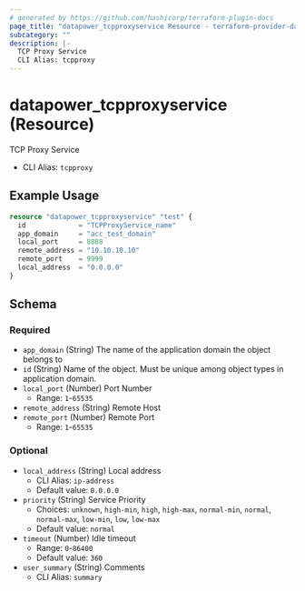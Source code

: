 ```yaml
---
# generated by https://github.com/hashicorp/terraform-plugin-docs
page_title: "datapower_tcpproxyservice Resource - terraform-provider-datapower"
subcategory: ""
description: |-
  TCP Proxy Service
  CLI Alias: tcpproxy
---
```


# datapower_tcpproxyservice (Resource)

TCP Proxy Service
  - CLI Alias: `tcpproxy`

## Example Usage

```terraform
resource "datapower_tcpproxyservice" "test" {
  id             = "TCPProxyService_name"
  app_domain     = "acc_test_domain"
  local_port     = 8888
  remote_address = "10.10.10.10"
  remote_port    = 9999
  local_address  = "0.0.0.0"
}
```

<!-- schema generated by tfplugindocs -->
## Schema

### Required

- `app_domain` (String) The name of the application domain the object belongs to
- `id` (String) Name of the object. Must be unique among object types in application domain.
- `local_port` (Number) Port Number
  - Range: `1`-`65535`
- `remote_address` (String) Remote Host
- `remote_port` (Number) Remote Port
  - Range: `1`-`65535`

### Optional

- `local_address` (String) Local address
  - CLI Alias: `ip-address`
  - Default value: `0.0.0.0`
- `priority` (String) Service Priority
  - Choices: `unknown`, `high-min`, `high`, `high-max`, `normal-min`, `normal`, `normal-max`, `low-min`, `low`, `low-max`
  - Default value: `normal`
- `timeout` (Number) Idle timeout
  - Range: `0`-`86400`
  - Default value: `360`
- `user_summary` (String) Comments
  - CLI Alias: `summary`
